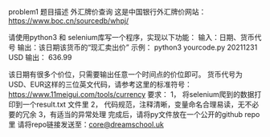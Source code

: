 problem1
题目描述
外汇牌价查询
这是中国银行外汇牌价网站：https://www.boc.cn/sourcedb/whpj/

请使用python3 和 selenium库写一个程序，实现以下功能：
输入：日期、货币代号
输出：该日期该货币的“现汇卖出价”
示例：
python3 yourcode.py 20211231 USD
输出：
636.99

该日期有很多个价位，只需要输出任意一个时间点的价位即可。
货币代号为USD、EUR这样的三位英文代码，请参考这里的标准符号：https://www.11meigui.com/tools/currency
要求：
1， 将selenium爬到的数据打印到一个result.txt 文件里
2， 代码规范，注释清晰，变量命名合理易读，无不必要的冗余
3，有适当的异常处理
完成后，请将py文件放在一个公开的github repo里
请将repo链接发送至：core@dreamschool.uk
